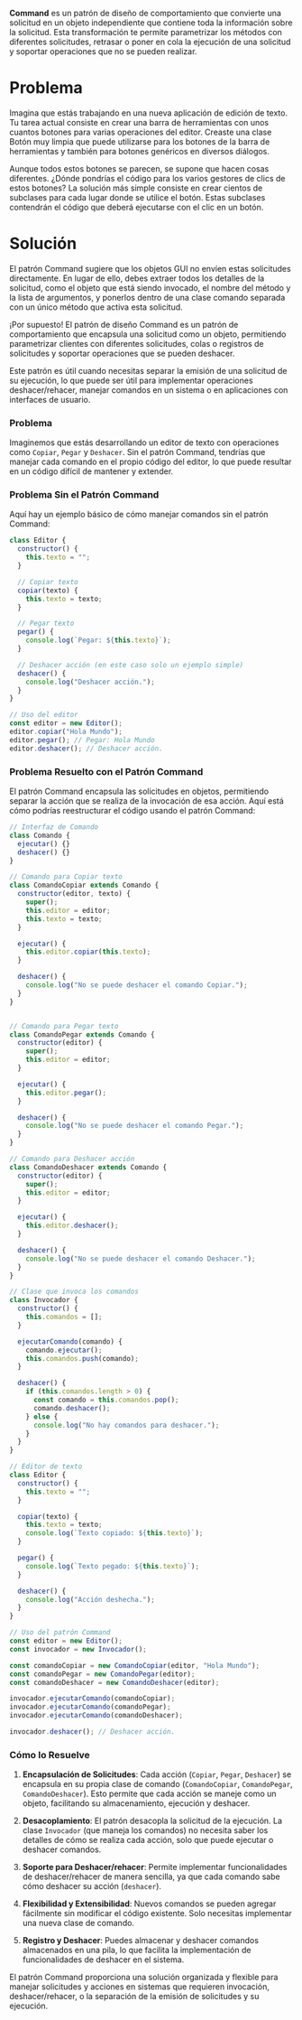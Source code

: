 **Command** es un patrón de diseño de comportamiento que convierte una solicitud en un objeto independiente que contiene toda la información sobre la solicitud. Esta transformación te permite parametrizar los métodos con diferentes solicitudes, retrasar o poner en cola la ejecución de una solicitud y soportar operaciones que no se pueden realizar.


# Problema
Imagina que estás trabajando en una nueva aplicación de edición de texto. Tu tarea actual consiste en crear una barra de herramientas con unos cuantos botones para varias operaciones del editor. Creaste una clase Botón muy limpia que puede utilizarse para los botones de la barra de herramientas y también para botones genéricos en diversos diálogos.

Aunque todos estos botones se parecen, se supone que hacen cosas diferentes. ¿Dónde pondrías el código para los varios gestores de clics de estos botones? La solución más simple consiste en crear cientos de subclases para cada lugar donde se utilice el botón. Estas subclases contendrán el código que deberá ejecutarse con el clic en un botón.

# Solución

El patrón Command sugiere que los objetos GUI no envíen estas solicitudes directamente. En lugar de ello, debes extraer todos los detalles de la solicitud, como el objeto que está siendo invocado, el nombre del método y la lista de argumentos, y ponerlos dentro de una clase comando separada con un único método que activa esta solicitud.


¡Por supuesto! El patrón de diseño Command es un patrón de comportamiento que encapsula una solicitud como un objeto, permitiendo parametrizar clientes con diferentes solicitudes, colas o registros de solicitudes y soportar operaciones que se pueden deshacer.

Este patrón es útil cuando necesitas separar la emisión de una solicitud de su ejecución, lo que puede ser útil para implementar operaciones deshacer/rehacer, manejar comandos en un sistema o en aplicaciones con interfaces de usuario.


### Problema

Imaginemos que estás desarrollando un editor de texto con operaciones como `Copiar`, `Pegar` y `Deshacer`. Sin el patrón Command, tendrías que manejar cada comando en el propio código del editor, lo que puede resultar en un código difícil de mantener y extender.

### Problema Sin el Patrón Command

Aquí hay un ejemplo básico de cómo manejar comandos sin el patrón Command:

```javascript
class Editor {
  constructor() {
    this.texto = "";
  }

  // Copiar texto
  copiar(texto) {
    this.texto = texto;
  }

  // Pegar texto
  pegar() {
    console.log(`Pegar: ${this.texto}`);
  }

  // Deshacer acción (en este caso solo un ejemplo simple)
  deshacer() {
    console.log("Deshacer acción.");
  }
}

// Uso del editor
const editor = new Editor();
editor.copiar("Hola Mundo");
editor.pegar(); // Pegar: Hola Mundo
editor.deshacer(); // Deshacer acción.
```

### Problema Resuelto con el Patrón Command

El patrón Command encapsula las solicitudes en objetos, permitiendo separar la acción que se realiza de la invocación de esa acción. Aquí está cómo podrías reestructurar el código usando el patrón Command:

```javascript
// Interfaz de Comando
class Comando {
  ejecutar() {}
  deshacer() {}
}

// Comando para Copiar texto
class ComandoCopiar extends Comando {
  constructor(editor, texto) {
    super();
    this.editor = editor;
    this.texto = texto;
  }

  ejecutar() {
    this.editor.copiar(this.texto);
  }

  deshacer() {
    console.log("No se puede deshacer el comando Copiar.");
  }
}


// Comando para Pegar texto
class ComandoPegar extends Comando {
  constructor(editor) {
    super();
    this.editor = editor;
  }

  ejecutar() {
    this.editor.pegar();
  }

  deshacer() {
    console.log("No se puede deshacer el comando Pegar.");
  }
}

// Comando para Deshacer acción
class ComandoDeshacer extends Comando {
  constructor(editor) {
    super();
    this.editor = editor;
  }

  ejecutar() {
    this.editor.deshacer();
  }

  deshacer() {
    console.log("No se puede deshacer el comando Deshacer.");
  }
}

// Clase que invoca los comandos
class Invocador {
  constructor() {
    this.comandos = [];
  }

  ejecutarComando(comando) {
    comando.ejecutar();
    this.comandos.push(comando);
  }

  deshacer() {
    if (this.comandos.length > 0) {
      const comando = this.comandos.pop();
      comando.deshacer();
    } else {
      console.log("No hay comandos para deshacer.");
    }
  }
}

// Editor de texto
class Editor {
  constructor() {
    this.texto = "";
  }

  copiar(texto) {
    this.texto = texto;
    console.log(`Texto copiado: ${this.texto}`);
  }

  pegar() {
    console.log(`Texto pegado: ${this.texto}`);
  }

  deshacer() {
    console.log("Acción deshecha.");
  }
}

// Uso del patrón Command
const editor = new Editor();
const invocador = new Invocador();

const comandoCopiar = new ComandoCopiar(editor, "Hola Mundo");
const comandoPegar = new ComandoPegar(editor);
const comandoDeshacer = new ComandoDeshacer(editor);

invocador.ejecutarComando(comandoCopiar);
invocador.ejecutarComando(comandoPegar);
invocador.ejecutarComando(comandoDeshacer);

invocador.deshacer(); // Deshacer acción.
```

### Cómo lo Resuelve

1. **Encapsulación de Solicitudes**: Cada acción (`Copiar`, `Pegar`, `Deshacer`) se encapsula en su propia clase de comando (`ComandoCopiar`, `ComandoPegar`, `ComandoDeshacer`). Esto permite que cada acción se maneje como un objeto, facilitando su almacenamiento, ejecución y deshacer.

2. **Desacoplamiento**: El patrón desacopla la solicitud de la ejecución. La clase `Invocador` (que maneja los comandos) no necesita saber los detalles de cómo se realiza cada acción, solo que puede ejecutar o deshacer comandos.

3. **Soporte para Deshacer/rehacer**: Permite implementar funcionalidades de deshacer/rehacer de manera sencilla, ya que cada comando sabe cómo deshacer su acción (`deshacer`).

4. **Flexibilidad y Extensibilidad**: Nuevos comandos se pueden agregar fácilmente sin modificar el código existente. Solo necesitas implementar una nueva clase de comando.

5. **Registro y Deshacer**: Puedes almacenar y deshacer comandos almacenados en una pila, lo que facilita la implementación de funcionalidades de deshacer en el sistema.

El patrón Command proporciona una solución organizada y flexible para manejar solicitudes y acciones en sistemas que requieren invocación, deshacer/rehacer, o la separación de la emisión de solicitudes y su ejecución.